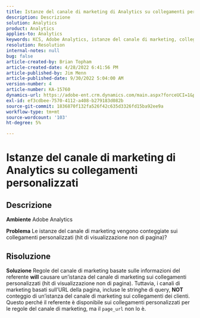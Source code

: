 ```yaml
---
title: Istanze del canale di marketing di Analytics su collegamenti personalizzati
description: Descrizione
solution: Analytics
product: Analytics
applies-to: Analytics
keywords: KCS, Adobe Analytics, istanze del canale di marketing, collegamenti personalizzati, domande frequenti
resolution: Resolution
internal-notes: null
bug: false
article-created-by: Brian Topham
article-created-date: 4/28/2022 6:41:56 PM
article-published-by: Jim Menn
article-published-date: 9/30/2022 5:04:00 AM
version-number: 4
article-number: KA-15760
dynamics-url: https://adobe-ent.crm.dynamics.com/main.aspx?forceUCI=1&pagetype=entityrecord&etn=knowledgearticle&id=f30e69e0-22c7-ec11-a7b6-0022480a1b03
exl-id: ef3cdbee-7570-4112-a408-b279183d082b
source-git-commit: 1836870f132fa526f42c635d3326fd15ba92ee9a
workflow-type: tm+mt
source-wordcount: '103'
ht-degree: 5%

---
```


# Istanze del canale di marketing di Analytics su collegamenti personalizzati

## Descrizione


<b>Ambiente</b>
Adobe Analytics

<b>Problema</b>
Le istanze del canale di marketing vengono conteggiate sui collegamenti personalizzati (hit di visualizzazione non di pagina)?


## Risoluzione


<b>Soluzione</b>
Regole del canale di marketing basate sulle informazioni del referente <b>will</b> causare un’istanza del canale di marketing sui collegamenti personalizzati (hit di visualizzazione non di pagina).
Tuttavia, i canali di marketing basati sull’URL della pagina, incluse le stringhe di query, <b>NOT</b> conteggio di un’istanza del canale di marketing sui collegamenti dei clienti.
Questo perché il referente è disponibile sui collegamenti personalizzati per le regole del canale di marketing, ma il `page_url` non lo è.
